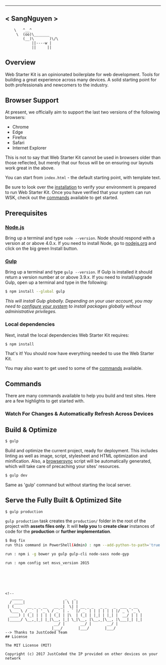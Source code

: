 

 ____________
< SangNguyen >
 ------------
        \   ^__^
         \  (oo)\_______
            (__)\       )\/\
                ||----w |
                ||     ||

## Overview

Web Starter Kit is an opinionated boilerplate for web development. Tools for building a great experience across many devices. A solid starting point for both professionals and newcomers to the industry.




## Browser Support

At present, we officially aim to support the last two versions of the following browsers:

* Chrome
* Edge
* Firefox
* Safari
* Internet Explorer

This is not to say that Web Starter Kit cannot be used in browsers older than those reflected, but merely that our focus will be on ensuring our layouts work great in the above.




You can start from `index.html` - the default starting point, with template text.

Be sure to look over the [installation](#install) to verify your environment is prepared to run Web Starter Kit.
Once you have verified that your system can run WSK, check out the [commands](#commands) available to get started.








## Prerequisites

### [Node.js](https://nodejs.org)

Bring up a terminal and type `node --version`.
Node should respond with a version at or above 4.0.x.
If you need to install Node, go to [nodejs.org](https://nodejs.org) and click on the big green Install button.

### [Gulp](http://gulpjs.com)

Bring up a terminal and type `gulp --version`.
If Gulp is installed it should return a version number at or above 3.9.x.
If you need to install/upgrade Gulp, open up a terminal and type in the following:

```sh
$ npm install --global gulp
```

*This will install Gulp globally. Depending on your user account, you may need to [configure your system](https://github.com/sindresorhus/guides/blob/master/npm-global-without-sudo.md) to install packages globally without administrative privileges.*


### Local dependencies

Next, install the local dependencies Web Starter Kit requires:

```sh
$ npm install
```

That's it! You should now have everything needed to use the Web Starter Kit.


You may also want to get used to some of the [commands](#commands) available.



## Commands

There are many commands available to help you build and test sites. Here are a few highlights to get started with.

### Watch For Changes & Automatically Refresh Across Devices

## Build & Optimize

```sh
$ gulp
```

Build and optimize the current project, ready for deployment.
This includes linting as well as image, script, stylesheet and HTML optimization and minification.
Also, a [browsersync](https://browsersync.io/)
script will be automatically generated, which will take care of precaching your sites' resources.


```sh
$ gulp dev
```

Same as 'gulp' command but without starting the local server.


## Serve the Fully Built & Optimized Site

```sh
$ gulp production
```

`gulp production` task creates the `production/` folder in the root of the project with **assets files only**. It will **help you** to **create clear** instances of code for the **production** or **further implementation**.

```sh
$ Bug fix
run this command in PowerShell(Admin) : npm --add-python-to-path='true' --debug install --global windows-build-tools

run : npm i -g bower yo gulp gulp-cli node-sass node-gyp

run : npm config set msvs_version 2015
```


```





<!--
   _____                   _   _
  / ____|                 | \ | |
 | (___   __ _ _ __   __ _|  \| | __ _ _   _ _   _  ___ _ __
  \___ \ / _` | '_ \ / _` | . ` |/ _` | | | | | | |/ _ \ '_ \
  ____) | (_| | | | | (_| | |\  | (_| | |_| | |_| |  __/ | | |
 |_____/ \__,_|_| |_|\__, |_| \_|\__, |\__,_|\__, |\___|_| |_|
                      __/ |       __/ |       __/ |
                     |___/       |___/       |___/
--> Thanks to JustCoded Team
## License

The MIT License (MIT)

Copyright (c) 2017 JustCoded the IP provided on other devices on your network


